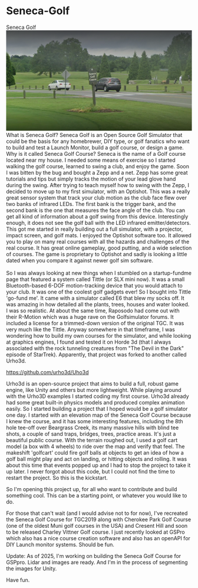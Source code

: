 # Seneca-Golf
Seneca Golf 
<img src="Seneca.png"></img>
<br>
What is Seneca Golf?  Seneca Golf is an Open Source Golf Simulator that could be the basis for any homebrewer, DIY type, or golf fanatics who want to build and test a Launch Monitor, build a golf course, or design a game.  Why is it called Seneca Golf Course?  Seneca is the name of a Golf course located near my house.  I needed some means of exercise so I started walking the golf course, learned to swing a club, and enjoy the game.  Soon I was bitten by the bug and bought a Zepp and a net. Zepp has some great tutorials and tips but simply tracks the motion of your lead glove hand during the swing.  After trying to teach myself how to swing with the Zepp, I decided to move up to my first simulator, with an Optishot.  This was a really great sensor system that track your club motion as the club face flew over two banks of infrared LEDs.  The first bank is the trigger bank, and the second bank is the one that measures the face angle of the club.  You can get all kind of information about a golf swing from this device.  Interestingly enough, it does not see the golf ball with the LED infrared emitter/detectors.  This got me started in really building out a full simulator, with a projector, impact screen, and golf mats.  I enjoyed the Optishot software too.  It allowed you to play on many real courses with all the hazards and challenges of the real course.  It has great online gameplay, good putting, and a wide selection of courses.  The game is proprietary to Optishot and sadly is looking a little dated when you compare it against newer golf sim software.   
<br>
So I was always looking at new things when I stumbled on a startup-fundme page that featured a system called Tittle (or SLX mini now).  It was a small Bluetooth-based 6-DOF motion-tracking device that you would attach to your club.  It was one of the coolest golf gadgets ever!  So I bought into Tittle 'go-fund me'.  It came with a simulator called E6  that blew my socks off.  It was amazing in how detailed all the plants, trees, houses and water looked. I was so realistic.  At about the same time, Raposodo had come out with their R-Motion which was a huge rave on the Golfsimulator forums.  It included a license for a trimmed-down version of the original TGC.  It was very much like the Tittle.  Anyway somewhere in that timeframe, I was wondering how to build my own courses for the simulator, and while looking at graphics engines, I found and tested it on Horde 3d (that I always associated with the rock tunneling creatures from "The Devil in the Dark" episode of StarTrek).  Apparently, that project was forked to another called Urho3d.  

https://github.com/urho3d/Uho3d

Urho3d is an open-source project that aims to build a full, robust game engine, like Unity and others but more lightweight.  While playing around with the Urho3D examples I started coding my first course.  Urho3d already had some great built-in physics models and produced complex animation easily.  So I started building a project that I hoped would be a golf simulator one day.  I started with an elevation map of the Seneca Golf Course because I knew the course, and it has some interesting features,  including the 8th hole tee-off over Beargrass Creek, its many massive hills with blind tee shots, a couple of sand traps, bridges, trees, practice areas.  It's just a beautiful public course. With the terrain roughed out, I used a golf cart model (a box with 4 wheels) to ride over the map and verify that feel.  The makeshift 'golfcart' could fire golf balls at objects to get an idea of how a golf ball might play and act on landing, or hitting objects and rolling.   It was about this time that events popped up and I had to stop the project to take it up later.  I never forgot about this code, but I could not find the time to restart the project.  So this is the kickstart.

So I'm opening this project up, for all who want to contribute and build something cool.  This can be a starting point, or whatever you would like to do. 

For those that can't wait (and I would advise not to for now), I've recreated the Seneca Golf Course for TGC2019 along with Cherokee Park Golf Course (one of the oldest Muni golf courses in the USA) and Cresent Hill and soon to be released Charley Vittner Golf course.  I just recently looked at GSPro which also has a nice course creation software and also has an openAPI for DIY Launch monitor systems.  Should be fun.   

Update:  As of 2025, I'm working on building the Seneca Golf Course for GSPpro.  Lidar and images are ready.   And I'm in the process of segmenting the images for Unity.   

Have fun.

